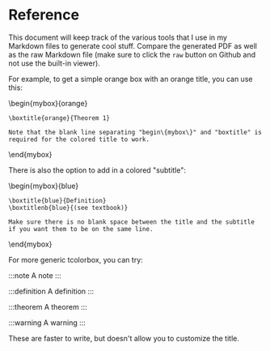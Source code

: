 # Reference

This document will keep track of the various tools that I use in my Markdown files to generate cool stuff. Compare the generated PDF as well as the raw Markdown file (make sure to click the `raw` button on Github and not use the built-in viewer).

For example, to get a simple orange box with an orange title, you can use this:

\begin{mybox}{orange}

    \boxtitle{orange}{Theorem 1}

    Note that the blank line separating "begin\{mybox\}" and "boxtitle" is required for the colored title to work.

\end{mybox}

There is also the option to add in a colored "subtitle":

\begin{mybox}{blue}

    \boxtitle{blue}{Definition}
    \boxtitlenb{blue}{(see textbook)}

    Make sure there is no blank space between the title and the subtitle if you want them to be on the same line.

\end{mybox}

For more generic tcolorbox, you can try:

:::note
A note
:::

:::definition
A definition
:::

:::theorem
A theorem
:::

:::warning
A warning
:::

These are faster to write, but doesn't allow you to customize the title.
